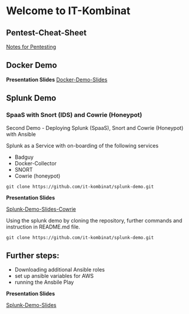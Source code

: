 # Welcome to IT-Kombinat

## Pentest-Cheat-Sheet
[Notes for Pentesting](https://it-kombinat.github.io/pcs/)

## Docker Demo

**Presentation Slides**
[Docker-Demo-Slides](https://github.com/it-kombinat/docker-demo)

## Splunk Demo

### SpaaS with Snort (IDS) and Cowrie (Honeypot)
Second Demo - Deploying Splunk (SpaaS), Snort and Cowrie (Honeypot) with Ansible

Splunk as a Service with on-boarding of the following services
 - Badguy
 - Docker-Collector
 - SNORT
 - Cowrie (honeypot)

```
git clone https://github.com/it-kombinat/splunk-demo.git
```

**Presentation Slides**

[Splunk-Demo-Slides-Cowrie](https://it-kombinat.github.io/slides-splunk-snort/)


Using the splunk demo by cloning the repository, further commands and instruction in README.md file.

```
git clone https://github.com/it-kombinat/splunk-demo.git
```

## Further steps:
- Downloading additional Ansible roles
- set up ansible variables for AWS
- running the Ansbile Play

**Presentation Slides**

[Splunk-Demo-Slides](https://it-kombinat.github.io/slides-splunk-demo/)
